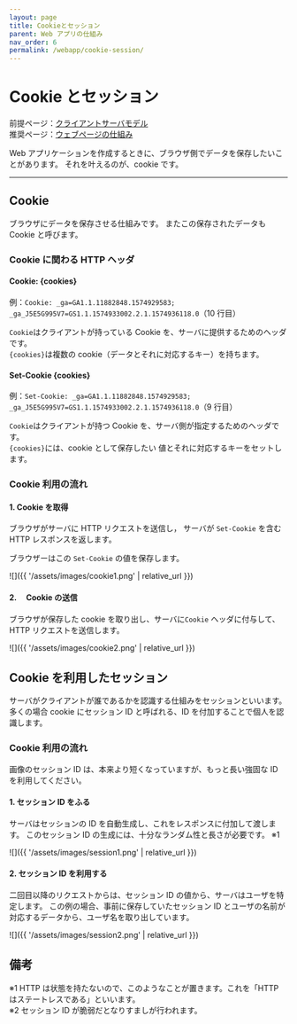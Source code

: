 ```yaml
---
layout: page
title: Cookieとセッション
parent: Web アプリの仕組み
nav_order: 6
permalink: /webapp/cookie-session/
---
```


# Cookie とセッション

前提ページ：[クライアントサーバモデル](../client-server-model/)  
推奨ページ：[ウェブページの仕組み](../webpage/)

Web アプリケーションを作成するときに、ブラウザ側でデータを保存したいことがあります。
それを叶えるのが、cookie です。

---

## Cookie

ブラウザにデータを保存させる仕組みです。
またこの保存されたデータも Cookie と呼びます。

### Cookie に関わる HTTP ヘッダ

#### Cookie: {cookies}

例：`Cookie: _ga=GA1.1.11882848.1574929583; _ga_J5E5G995V7=GS1.1.1574933002.2.1.1574936118.0`（10 行目）

`Cookie`はクライアントが持っている Cookie を、サーバに提供するためのヘッダです。  
`{cookies}`は複数の cookie（データとそれに対応するキー）を持ちます。

#### Set-Cookie {cookies}

例：`Set-Cookie: _ga=GA1.1.11882848.1574929583; _ga_J5E5G995V7=GS1.1.1574933002.2.1.1574936118.0`（9 行目）

`Cookie`はクライアントが持つ Cookie を、サーバ側が指定するためのヘッダです。  
`{cookies}`には、cookie として保存したい 値とそれに対応するキーをセットします。

### Cookie 利用の流れ

#### 1. Cookie を取得

ブラウザがサーバに HTTP リクエストを送信し，
サーバが `Set-Cookie` を含む HTTP レスポンスを返します。

ブラウザーはこの `Set-Cookie` の値を保存します。

![]({{ '/assets/images/cookie1.png' | relative_url }})

#### 2.　 Cookie の送信

ブラウザが保存した cookie を取り出し、サーバに`Cookie` ヘッダに付与して、HTTP リクエストを送信します。

![]({{ '/assets/images/cookie2.png' | relative_url }})

## Cookie を利用したセッション

サーバがクライアントが誰であるかを認識する仕組みをセッションといいます。
多くの場合 cookie にセッション ID と呼ばれる、ID を付加することで個人を認識します。

### Cookie 利用の流れ

画像のセッション ID は、本来より短くなっていますが、もっと長い強固な ID を利用してください。

#### 1. セッション ID をふる

サーバはセッションの ID を自動生成し、これをレスポンスに付加して渡します。
このセッション ID の生成には、十分なランダム性と長さが必要です。 ※1

![]({{ '/assets/images/session1.png' | relative_url }})

#### 2. セッション ID を利用する

二回目以降のリクエストからは、セッション ID の値から、サーバはユーザを特定します。
この例の場合、事前に保存していたセッション ID とユーザの名前が対応するデータから、ユーザ名を取り出しています。

![]({{ '/assets/images/session2.png' | relative_url }})

## 備考

※1 HTTP は状態を持たないので、このようなことが置きます。これを「HTTP はステートレスである」といいます。  
※2 セッション ID が脆弱だとなりすましが行われます。
